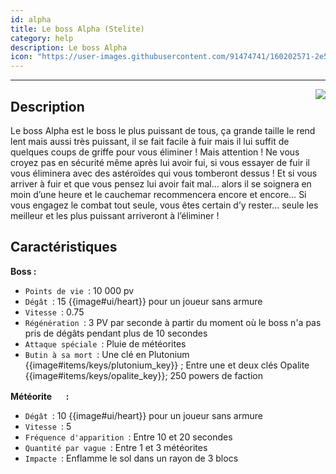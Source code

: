 ```yaml
---
id: alpha
title: Le boss Alpha (Stelite) 
category: help
description: Le boss Alpha
icon: "https://user-images.githubusercontent.com/91474741/160202571-2e5e2f38-e312-4527-838b-ec873acadb69.png"
---
```

___
<img style="float:right;max-width: 300px;" src="https://user-images.githubusercontent.com/91474741/160202571-2e5e2f38-e312-4527-838b-ec873acadb69.png">

## Description 

Le boss Alpha est le boss le plus puissant de tous, ça grande taille le rend lent mais aussi
très puissant, il se fait facile à fuir mais il lui suffit de quelques coups de griffe pour vous
éliminer ! 
Mais attention ! Ne vous croyez pas en sécurité même après lui avoir fui, si vous
essayer de fuir il vous éliminera avec des astéroïdes qui vous tomberont dessus ! Et si vous
arriver à fuir et que vous pensez lui avoir fait mal... alors il se soignera en moin d’une
heure et le cauchemar recommencera encore et encore…
Si vous engagez le combat tout seule, vous êtes certain d’y rester… seule les meilleur et les
plus puissant arriveront à l’éliminer !

## Caractéristiques 
**Boss :**  
- ``Points de vie ``: 10 000 pv
- ``Dégât ``: 15 {{image#ui/heart}} pour un joueur sans armure
- ``Vitesse ``: 0.75 
- ``Régénération ``: 3 PV par seconde à partir du moment où le boss n'a pas pris de dégâts pendant plus de 10 secondes
- ``Attaque spéciale ``: Pluie de météorites 
- ``Butin à sa mort ``: Une clé en Plutonium {{image#items/keys/plutonium_key}} ; Entre une et deux clés Opalite {{image#items/keys/opalite_key}}; 250 powers de faction 

**Météorite <img style="width:16px;height:16px" src="https://user-images.githubusercontent.com/91474741/160203589-b557ff77-6f11-4e7a-b70d-1102e098bbcb.png"> :** 

- ``Dégât ``: 10 {{image#ui/heart}} pour un joueur sans armure 
- ``Vitesse ``: 5
- ``Fréquence d'apparition ``: Entre 10 et 20 secondes 
- ``Quantité par vague ``: Entre 1 et 3 météorites
- ``Impacte ``: Enflamme le sol dans un rayon de 3 blocs